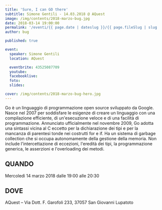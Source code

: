 ```yaml
---
title: 'Sure, I can GO there'
subtitle: Simone Gentili - 14.03.2018 @ AQuest
image: /img/contents/2018-marzo-bug.jpg
date: 2018-03-14 19:00:00
permalink: '/eventi/{{ page.date | dateslug }}/{{ page.fileSlug | slug }}/index.html'
author: bug

published: true

event:
  speaker: Simone Gentili
  location: AQuest

  eventbrite: 43525087709
  youtube:
  facebooklive:
  foto:
  slides:

cover: /img/contents/2018-marzo-bug-hero.jpg
---
```


Go è un linguaggio di programmazione open source sviluppato da Google. Nasce nel 2007 per soddisfare le esigenze di creare un linguaggio con una compilazione efficiente, di un'esecuzione veloce e di una facilità di programmazione. Annunciato ufficialmente nel novembre 2009, Go adotta una sintassi vicina al C eccetto per la dichiarazione dei tipi e per la mancanza di parentesi tonde nei costrutti for e if. Ha un sistema di garbage collection che si occupa autonomamente della gestione della memoria. Non include l'intercettazione di eccezioni, l'eredità dei tipi, la programmazione generica, le asserzioni e l'overloading dei metodi.

## QUANDO

Mercoledì 14 marzo 2018 dalle 19:00 alle 20:30

## DOVE

AQuest – Via Dott. F. Garofoli 233, 37057 San Giovanni Lupatoto

